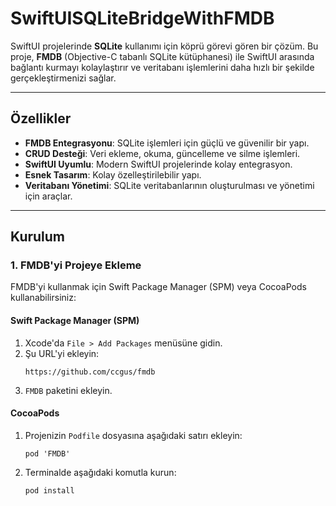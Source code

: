 # SwiftUISQLiteBridgeWithFMDB

SwiftUI projelerinde **SQLite** kullanımı için köprü görevi gören bir çözüm. Bu proje, **FMDB** (Objective-C tabanlı SQLite kütüphanesi) ile SwiftUI arasında bağlantı kurmayı kolaylaştırır ve veritabanı işlemlerini daha hızlı bir şekilde gerçekleştirmenizi sağlar.

---

## Özellikler

- **FMDB Entegrasyonu**: SQLite işlemleri için güçlü ve güvenilir bir yapı.
- **CRUD Desteği**: Veri ekleme, okuma, güncelleme ve silme işlemleri.
- **SwiftUI Uyumlu**: Modern SwiftUI projelerinde kolay entegrasyon.
- **Esnek Tasarım**: Kolay özelleştirilebilir yapı.
- **Veritabanı Yönetimi**: SQLite veritabanlarının oluşturulması ve yönetimi için araçlar.

---

## Kurulum

### 1. **FMDB'yi Projeye Ekleme**

FMDB'yi kullanmak için Swift Package Manager (SPM) veya CocoaPods kullanabilirsiniz:

#### Swift Package Manager (SPM)
1. Xcode'da `File > Add Packages` menüsüne gidin.
2. Şu URL'yi ekleyin:
     ```
     https://github.com/ccgus/fmdb
     ```
3. `FMDB` paketini ekleyin.

#### CocoaPods
1. Projenizin `Podfile` dosyasına aşağıdaki satırı ekleyin:
     ```
     pod 'FMDB'
     ```

2. Terminalde aşağıdaki komutla kurun:
     ```
     pod install
     ```
